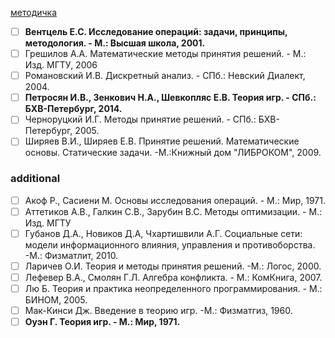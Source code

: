  [методичка](https://studfiles.net/preview/1674163/)
- [ ] **Вентцель Е.С. Исследование операций: задачи, принципы, методология. - М.: Высшая школа, 2001.**
- [ ] Грешилов А.А. Математические методы принятия решений. - М.: Изд. МГТУ, 2006
- [ ] Романовский И.В. Дискретный анализ. - СПб.: Невский Диалект, 2004. 
- [ ] **Петросян И.В., Зенкович Н.А., Шевкопляс Е.В. Теория игр. - СПб.: БХВ-Петербург, 2014.**
- [ ] Черноруцкий И.Г. Методы принятие решений. - СПб.: БХВ-Петербург, 2005. 
- [ ] Ширяев В.И., Ширяев Е.В. Принятие решений. Математические основы. Статические задачи. -М.:Книжный дом "ЛИБРОКОМ", 2009.

### additional
- [ ] Акоф Р., Сасиени М. Основы исследования операций. - М.: Мир, 1971.
- [ ] Аттетиков А.В., Галкин С.В., Зарубин В.С. Методы оптимизации. - М.: Изд. МГТУ 
- [ ] Губанов Д.А., Новиков Д.А, Чхартишвили А.Г. Социальные сети: модели информационного влияния, управления и противоборства. -М.: Физматлит, 2010.
- [ ] Ларичев О.И. Теория и методы принятия решений. -М.: Логос, 2000.
- [ ] Лефевер В.А., Смолян Г.Л. Алгебра конфликта. - М.: КомКнига, 2007.
- [ ] Лю Б. Теория и практика неопределенного программирования. - М.: БИНОМ, 2005.
- [ ] Мак-Кинси Дж. Введение в теорию игр. -М.: Физматгиз, 1960.
- [ ] **Оуэн Г. Теория игр. - М.: Мир, 1971.**
